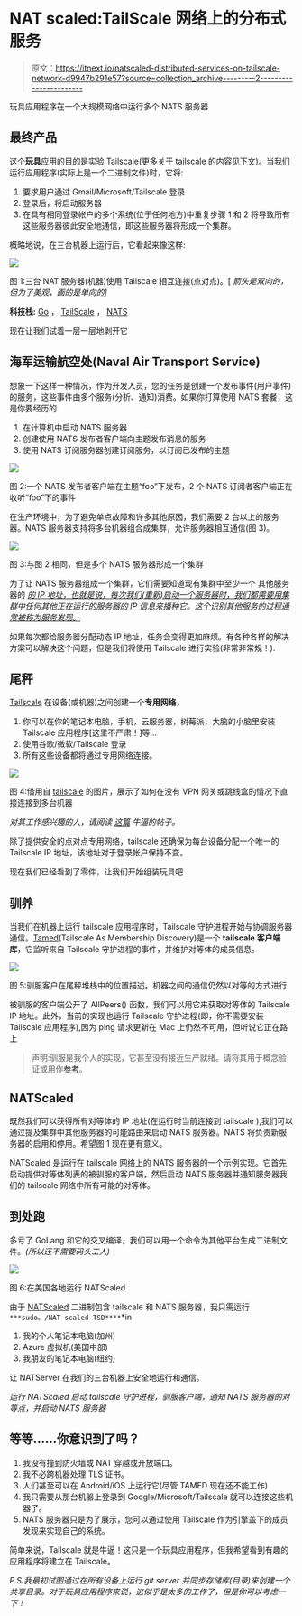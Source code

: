 # NAT scaled:TailScale 网络上的分布式服务

> 原文：<https://itnext.io/natscaled-distributed-services-on-tailscale-network-d9947b291e57?source=collection_archive---------2----------------------->

玩具应用程序在一个大规模网络中运行多个 NATS 服务器

## 最终产品

这个**玩具**应用的目的是实验 Tailscale(更多关于 tailscale 的内容见下文)。当我们运行应用程序(实际上是一个二进制文件)时，它将:

1.  要求用户通过 Gmail/Microsoft/Tailscale 登录
2.  登录后，将启动服务器
3.  在具有相同登录帐户的多个系统(位于任何地方)中重复步骤 1 和 2 将导致所有这些服务器彼此安全地通信，即这些服务器将形成一个集群。

概略地说，在三台机器上运行后，它看起来像这样:

![](img/8d8c48ca1936353c0e4ae71efeee2a3e.png)

图 1:三台 NAT 服务器(机器)使用 Tailscale 相互连接(点对点)。[ *箭头是双向的，但为了美观，画的是单向的]*

**科技栈:** [Go](https://golang.org/) ， [TailScale](https://tailscale.com/) ， [NATS](https://docs.nats.io/)

现在让我们试着一层一层地剥开它

## 海军运输航空处(Naval Air Transport Service)

想象一下这样一种情况，作为开发人员，您的任务是创建一个发布事件(用户事件)的服务，这些事件由多个服务(分析、通知)消费。如果你打算使用 NATS 套餐，这是你要经历的

1.  在计算机中启动 NATS 服务器
2.  创建使用 NATS 发布者客户端向主题发布消息的服务
3.  使用 NATS 订阅服务器创建订阅服务，以订阅已发布的主题

![](img/815e117a0c77884264300eaf298eaf6b.png)

图 2:一个 NATS 发布者客户端在主题“foo”下发布，2 个 NATS 订阅者客户端正在收听“foo”下的事件

在生产环境中，为了避免单点故障和许多其他原因，我们需要 2 台以上的服务器。NATS 服务器支持将多台机器组合成集群，允许服务器相互通信(图 3)。

![](img/6a3663de6c937c12b4d87ce6379cfce8.png)

图 3:与图 2 相同，但是多个 NATS 服务器形成一个集群

为了让 NATS 服务器组成一个集群，它们需要知道现有集群中至少一个 其他服务器的 [*的 IP 地址，也就是说，每次我们(重新)启动一个服务器时，我们都需要用集群中任何其他正在运行的服务器的 IP 信息来播种它。这个识别其他服务的过程通常被称为服务发现。*](https://docs.nats.io/nats-server/nats_admin/upgrading_cluster#seed-servers)

如果每次都给服务器分配动态 IP 地址，任务会变得更加麻烦。有各种各样的解决方案可以解决这个问题，但是我们将使用 Tailscale 进行实验(非常非常规！).

## 尾秤

[Tailscale](https://tailscale.com/) 在设备(或机器)之间创建一个**专用网络，**

1.  你可以在你的笔记本电脑，手机，云服务器，树莓派，大脑的小脑里安装 Tailscale 应用程序[这里不严肃！]等…
2.  使用谷歌/微软/Tailscale 登录
3.  所有这些设备都将通过专用网络连接。

![](img/cc0dd346d90c397952539a501a0ad1ad.png)

图 4:借用自 [tailscale](https://tailscale.com/) 的图片，展示了如何在没有 VPN 网关或跳线盒的情况下直接连接到多台机器

*对其工作感兴趣的人，请阅读* [*这篇*](https://tailscale.com/blog/how-tailscale-works/) *牛逼的帖子。*

除了提供安全的点对点专用网络，tailscale 还确保为每台设备分配一个唯一的 Tailscale IP 地址，该地址对于登录帐户保持不变。

现在我们已经看到了零件，让我们开始组装玩具吧

## 驯养

当我们在机器上运行 tailscale 应用程序时，Tailscale 守护进程开始与协调服务器通信。[Tamed](https://github.com/nnanto/tamed)(Tailscale As Membership Discovery)是一个 **tailscale 客户端库**，它监听来自 Tailscale 守护进程的事件，并维护对等体的成员信息。

![](img/db081ef48b1c39746699bb4c36197820.png)

图 5:驯服客户在尾秤堆栈中的位置描述。机器之间的通信仍然以对等的方式进行

被驯服的客户端公开了 AllPeers() 函数，我们可以用它来获取对等体的 Tailscale IP 地址。此外，当前的实现也运行 Tailscale 守护进程(即，你不需要安装 Tailscale 应用程序),因为 ping 请求更新在 Mac 上仍然不可用，但听说它正在路上

> 声明:驯服是我个人的实现，它甚至没有接近生产就绪。请将其用于概念验证或用作[参考](https://github.com/nnanto/tamed/blob/main/example/client/client.go)。

## NATScaled

既然我们可以获得所有对等体的 IP 地址(在运行时当前连接到 tailscale ),我们可以通过提及集群中其他服务器的可能路由来启动 NATS 服务器。NATS 将负责新服务器的启用和停用。希望图 1 现在更有意义。

NATScaled 是运行在 tailscale 网络上的 NATS 服务器的一个示例实现。它首先启动提供对等体列表的被驯服的客户端，然后启动 NATS 服务器并通知服务器我们的 tailscale 网络中所有可能的对等体。

## 到处跑

多亏了 GoLang 和它的交叉编译，我们可以用一个命令为其他平台生成二进制文件。*(所以还不需要码头工人)*

![](img/419fa9270c2e2f1134ab62304553a0c1.png)

图 6:在美国各地运行 NATScaled

由于 [NATScaled](https://github.com/nnanto/natscaled) 二进制包含 tailscale 和 NATS 服务器，我只需运行` ***sudo。/NAT scaled-TSD****`*in

1.  我的个人笔记本电脑(加州)
2.  Azure 虚拟机(美国中部)
3.  我朋友的笔记本电脑(纽约)

让 NATServer 在我们的三台机器上安全地运行和通信。

*运行 NATScaled 启动 tailscale 守护进程，驯服客户端，通知 NATS 服务器的对等点，并启动 NATS 服务器*

## 等等……你意识到了吗？

1.  我没有撞到防火墙或 NAT 穿越或开放端口。
2.  我不必跨机器处理 TLS 证书。
3.  人们甚至可以在 Android/iOS 上运行它(尽管 TAMED 现在还不能工作)
4.  我只需要从那台机器上登录到 Google/Microsoft/Tailscale 就可以连接这些机器了。
5.  NATS 服务器只是为了展示，您可以通过使用 Tailscale 作为引擎盖下的成员发现来实现自己的系统。

简单来说，Tailscale 就是牛逼！这只是一个玩具应用程序，但我希望看到有趣的应用程序将建立在 Tailscale。

*P.S:我最初试图通过在所有设备上运行 git server 并同步存储库(目录)来创建一个共享目录。对于玩具应用程序来说，这似乎是太多的工作了，但是你可以考虑一下！*